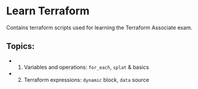 # Learn Terraform
Contains terraform scripts used for learning the Terraform Associate exam.

## Topics:

- 1. Variables and operations: `for_each`, `splat` & basics
- 2. Terraform expressions: `dynamic` block, `data` source